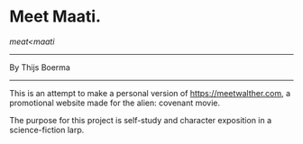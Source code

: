 # Meet Maati.
*meat<maati*

---

By Thijs Boerma

---

This is an attempt to make a personal version of https://meetwalther.com, a promotional website made for the alien: covenant movie.

The purpose for this project is self-study and character exposition in a science-fiction larp.
